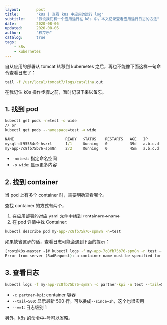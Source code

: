 ```yaml
---
layout:       post
title:        "k8s | 查看 k8s 中应用的运行 log"
subtitle:     "假设我们有一个应用运行在 k8s 中，本文记录查看应用运行日志的方法"
date:         2020-08-06
updated:      2020-08-06
author:       "权芹乐"
catalog:      true
tags:
    - k8s
    - kubernetes
---
```


自从应用的部署从 tomcat 转移到 kubernetes 之后，再也不能像下面这样一句命令查看日志了：
```cmd
tail -f /usr/local/tomcat7/logs/catalina.out
```

在我记住 k8s 操作步骤之前，暂时记录下来以备忘。

<!-- more -->

## 1. 找到 pod
```cmd
kubectl get pods -n=test -o wide
// or
kubectl get pods --namespace=test -o wide

NAME                       READY   STATUS    RESTARTS   AGE   IP        NODE        NOMINATED NODE   READINESS GATES
mysql-df95554c9-hszrl      1/1     Running   0          39d   a.b.c.d   k8s-node4   <none>           <none>
my-app-7c8fb75b76-spm8n    2/2     Running   0          45m   a.b.c.d   k8s-node1   <none>           <none>
```

* `-n=test`: 指定命名空间
* `-o wide`: 显示更多内容

## 2. 找到 container
当 pod 上有多个 container 时，需要明确查看哪个。

查找 container 的方式有两个，
1. 在应用部署的对应 yaml 文件中找到 containers->name
2. 在 pod 详情中找 Container:
```cmd
kubectl describe pod my-app-7c8fb75b76-spm8n -n=test
```

如果缺省这步的话，查看日志可能会遇到下面的提示：
```cmd
[root@k8s-master ~]# kubectl logs -f my-app-7c8fb75b76-spm8n -n test --tail=500 --v=1
Error from server (BadRequest): a container name must be specified for pod my-app-7c8fb75b76-spm8n, choose one of: [my-app filebeat]
```

## 3. 查看日志
```cmd
kubectl logs -f my-app-7c8fb75b76-spm8n -c partner-kpi -n test --tail=500 --v=1
```
* `-c partner-kpi`: container 容器
* `--tail=500`: 显示最新 500 行。可以换成`--since=1h`，这个也很实用
* `--v=1`: 日志级别 1

另外，k8s 的命令中`=`号可以省略。